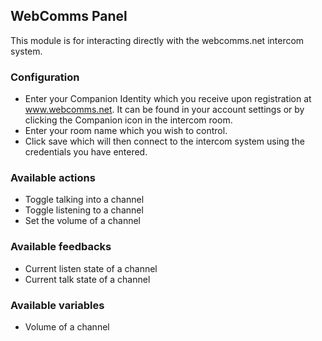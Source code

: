 ## WebComms Panel

This module is for interacting directly with the webcomms.net intercom system.

### Configuration

- Enter your Companion Identity which you receive upon registration at www.webcomms.net. It can be found in your account settings or by clicking the Companion icon in the intercom room.
- Enter your room name which you wish to control.
- Click save which will then connect to the intercom system using the credentials you have entered.

### Available actions

- Toggle talking into a channel
- Toggle listening to a channel
- Set the volume of a channel

### Available feedbacks

- Current listen state of a channel
- Current talk state of a channel

### Available variables

- Volume of a channel
